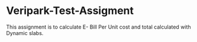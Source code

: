 # Veripark-Test-Assigment
This assignment is to calculate E- Bill Per Unit cost and total calculated with Dynamic slabs.
